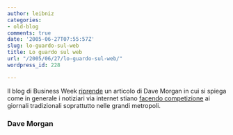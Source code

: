 ```yaml
---
author: leibniz
categories:
- old-blog
comments: true
date: '2005-06-27T07:55:57Z'
slug: lo-guardo-sul-web
title: Lo guardo sul web
url: "/2005/06/27/lo-guardo-sul-web/"
wordpress_id: 228

---
```

Il blog di Business Week [riprende](http://www.businessweek.com/the_thread/blogspotting/archives/2005/06/new_to_newspape.html?campaign_id=rss_blog_blogspotting) un articolo di Dave Morgan in cui si spiega come in generale i notiziari via internet stiano [facendo competizione](http://publications.mediapost.com/index.cfm?fuseaction=Articles.showArticleHomePage&art_aid=31253) ai giornali tradizionali soprattutto nelle grandi metropoli.  



### Dave Morgan

